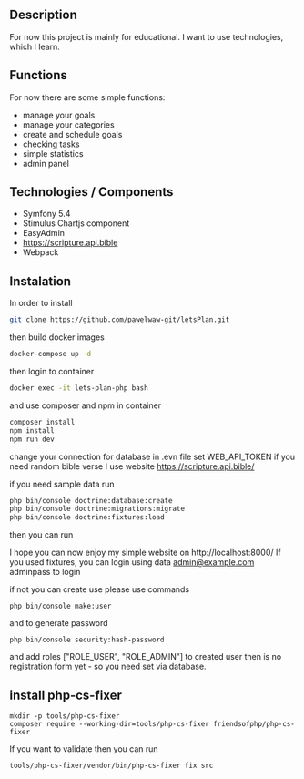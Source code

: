 Description
------------

For now this project is mainly for educational.
I want to use technologies, which I learn.

Functions
----------------

For now there are some simple functions:
- manage your goals
- manage your categories
- create and schedule goals
- checking tasks
- simple statistics
- admin panel

Technologies / Components
----------------
- Symfony 5.4
- Stimulus Chartjs component
- EasyAdmin
- https://scripture.api.bible
- Webpack


Instalation
----------------

In order to install

```sh
git clone https://github.com/pawelwaw-git/letsPlan.git
```

then build docker images

```sh
docker-compose up -d
```

then login to container
```sh
docker exec -it lets-plan-php bash
```

and use composer and npm in container

```sh
composer install 
npm install
npm run dev
```

change your connection for database in .evn file
set WEB_API_TOKEN if you need random bible verse
I use website https://scripture.api.bible/


if you need sample data run 

```sh
php bin/console doctrine:database:create
php bin/console doctrine:migrations:migrate
php bin/console doctrine:fixtures:load
```

then you can run 

I hope you can now enjoy my simple website on http://localhost:8000/
If you used fixtures, you can login using data 
admin@example.com
adminpass to login

if not you can create use 
please use commands 

```
php bin/console make:user
```

and to generate password

```
php bin/console security:hash-password
```

and add roles ["ROLE_USER", "ROLE_ADMIN"] to created user
then is no registration form yet - so you need set via database.

## install php-cs-fixer

```
mkdir -p tools/php-cs-fixer
composer require --working-dir=tools/php-cs-fixer friendsofphp/php-cs-fixer
```

If you want to validate then you can run 

```
tools/php-cs-fixer/vendor/bin/php-cs-fixer fix src
```